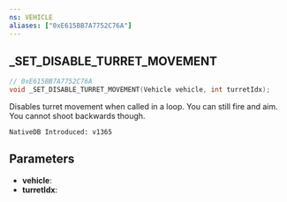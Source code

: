 ```yaml
---
ns: VEHICLE
aliases: ["0xE615BB7A7752C76A"]
---
```

## _SET_DISABLE_TURRET_MOVEMENT

```c
// 0xE615BB7A7752C76A
void _SET_DISABLE_TURRET_MOVEMENT(Vehicle vehicle, int turretIdx);
```

Disables turret movement when called in a loop. You can still fire and aim. You cannot shoot backwards though.
 
```
NativeDB Introduced: v1365
```

## Parameters
* **vehicle**:
* **turretIdx**:
